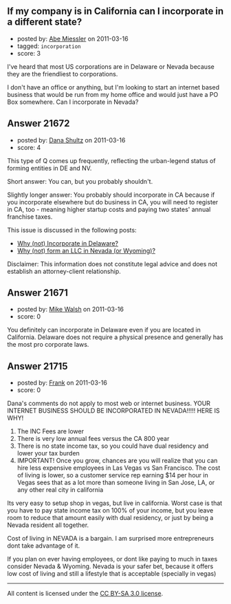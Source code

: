 ## If my company is in California can I incorporate in a different state?

- posted by: [Abe Miessler](https://stackexchange.com/users/-1/4318-abe-miessler) on 2011-03-16
- tagged: `incorporation`
- score: 3

I've heard that most US corporations are in Delaware or Nevada because they are the friendliest to corporations.

I don't have an office or anything, but I'm looking to start an internet based business that would be run from my home office and would just have a PO Box somewhere.  Can I incorporate in Nevada?  



## Answer 21672

- posted by: [Dana Shultz](https://stackexchange.com/users/-1/1841-dana-shultz) on 2011-03-16
- score: 4

<p>This type of Q comes up frequently, reflecting the urban-legend status of forming entities in DE and NV.</p>

<p>Short answer: You can, but you probably shouldn't.</p>

<p>Slightly longer answer: You probably should incorporate in CA because if you incorporate elsewhere but do business in CA, you will need to register in CA, too - meaning higher startup costs and paying two states' annual franchise taxes.</p>

<p>This issue is discussed in the following posts:</p>

<ul>
<li><a href="http://dana.sh/arC2w3" rel="nofollow">Why (not) Incorporate in Delaware?</a></li>
<li><a href="http://dana.sh/a06pUQ" rel="nofollow">Why (not) form an LLC in Nevada (or Wyoming)?</a></li>
</ul>

<p>Disclaimer: This information does not constitute legal advice and does not establish an attorney-client relationship.</p>



## Answer 21671

- posted by: [Mike Walsh](https://stackexchange.com/users/-1/8423-mike-walsh) on 2011-03-16
- score: 0

You definitely can incorporate in Delaware even if you are located in California.  Delaware does not require a physical presence and generally has the most pro corporate laws.


## Answer 21715

- posted by: [Frank](https://stackexchange.com/users/-1/4858-frank) on 2011-03-16
- score: 0

Dana's comments do not apply to most web or internet business.   YOUR INTERNET BUSINESS SHOULD BE INCORPORATED IN NEVADA!!!!! HERE IS WHY!

 1. The INC Fees are lower
 2. There is very low annual fees versus the CA 800 year
 3. There is no state income tax, so you could have dual residency and lower your tax burden
 4. IMPORTANT! Once you grow, chances are you will realize that you can hire less expensive employees in Las Vegas vs San Francisco.  The cost of living is lower, so a customer service rep earning $14 per hour in Vegas sees that as a lot more than someone living in San Jose, LA, or any other real city in california 

Its very easy to setup shop in vegas, but live in california.  Worst case is that you have to pay state income tax on 100% of your income, but you leave room to reduce that amount easily with dual residency, or just by being a Nevada resident all together. 

Cost of living in NEVADA is a bargain.  I am surprised more entrepreneurs dont take advantage of it. 

If you plan on ever having employees, or dont like paying to much in taxes consider Nevada & Wyoming.  Nevada is your safer bet, because it offers low cost of living and still a lifestyle that is acceptable (specially in vegas) 



---

All content is licensed under the [CC BY-SA 3.0 license](https://creativecommons.org/licenses/by-sa/3.0/).
